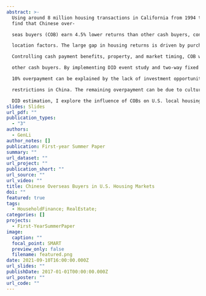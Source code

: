 ```yaml
---
abstract: >-
  Using around 8 million housing transactions in California from 1994 to 2017, I
  find that Chinese over-

  seas buyers (COB) earn 4.5% lower returns than other cash buyers, controlling for market timing and

  location factors. The large gap in housing returns is driven by purchase prices instead of sale prices.

  Controlling cash payment benefits, property, and market timing, COB will pay 8-12% higher prices than

  other cash buyers. By implementing DID event study and two-way fixed effects DID models, I find that

  10% overpayment can be explained by the lack of investment opportunities arising from home-purchase

  restrictions in China. The remaining overpayment can be due to cultural differences. Combining IV and

  DID estimation, I explore the influence of COBs on U.S. local housing prices.
slides: Slides
url_pdf: ""
publication_types:
  - "3"
authors:
  - GenLi
author_notes: []
publication: First-year Summer Paper
summary: ""
url_dataset: ""
url_project: ""
publication_short: ""
url_source: ""
url_video: ""
title: Chinese Overseas Buyers in U.S. Housing Markets
doi: ""
featured: true
tags:
  - HouseholdFinance; RealEstate;
categories: []
projects:
  - First-YearSummerPaper
image:
  caption: ""
  focal_point: SMART
  preview_only: false
  filename: featured.png
date: 2021-09-10T16:00:00.000Z
url_slides: ""
publishDate: 2017-01-01T00:00:00.000Z
url_poster: ""
url_code: ""
---
```

